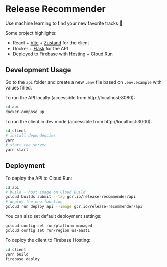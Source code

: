 # Release Recommender

Use machine learning to find your new favorite tracks 🎵

Some project highlights:

- React + [Vite](https://github.com/vitejs/vite) + [Zustand](https://github.com/pmndrs/zustand) for the client
- Docker + [Flask](https://github.com/pallets/flask) for the API
- Deployed to Firebase with [Hosting](https://firebase.google.com/docs/hosting) + [Cloud Run](https://firebase.google.com/docs/hosting/cloud-run)

## Development Usage

Go to the `api` folder and create a new `.env` file based on `.env.example` with values filled.

To run the API locally (accessible from http://localhost:8080):

```bash
cd api
docker-compose up
```

To run the client in dev mode (accessible from http://localhost:3000):

```bash
cd client
# install dependencies
yarn
# start the server
yarn start
```

## Deployment

To deploy the API to Cloud Run:

```bash
cd api
# build + host image on Cloud Build
gcloud builds submit --tag gcr.io/release-recommender/api
# deploy the new function
gcloud run deploy api --image gcr.io/release-recommender/api
```

You can also set default deployment settings:

```bash
gcloud config set run/platform managed
gcloud config set run/region us-east1
```

To deploy the client to Firebase Hosting:

```bash
cd client
yarn build
firebase deploy
```
